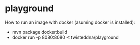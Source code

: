 # playground
How to run an image with docker (asuming docker is installed):
- mvn package docker:build
- docker run -p 8080:8080 -t twisteddna/playground
